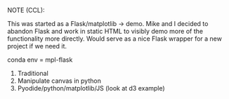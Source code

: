 NOTE (CCL):

This was started as a Flask/matplotlib -> <canvas> demo. Mike and I decided to abandon
Flask and work in static HTML to visibly demo more of the <py-script> functionality
more directly. Would serve as a nice Flask wrapper for a new project if we need it.

conda env = mpl-flask

1. Traditional
2. Manipulate canvas in python
3. Pyodide/python/matplotlib/JS (look at d3 example)
